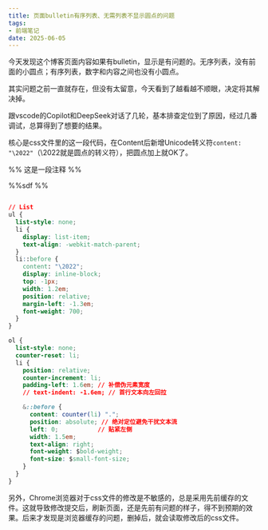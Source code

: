 ```yaml
---
title: 页面bulletin有序列表、无需列表不显示圆点的问题
tags: 
- 前端笔记
date: 2025-06-05
---
```


今天发现这个博客页面内容如果有bulletin，显示是有问题的。无序列表，没有前面的小圆点；有序列表，数字和内容之间也没有小圆点。

其实问题之前一直就存在，但没有太留意，今天看到了越看越不顺眼，决定将其解决掉。

跟vscode的Copilot和DeepSeek对话了几轮，基本排查定位到了原因，经过几番调试，总算得到了想要的结果。

核心是css文件里的这一段代码，在Content后新增Unicode转义符`content: "\2022"`（\2022就是圆点的转义符），把圆点加上就OK了。

%% 这是一段注释 %%

%%sdf %%

```css

// List
ul {
  list-style: none;
  li {
    display: list-item;
    text-align: -webkit-match-parent;
  }
  li::before {
    content: "\2022";
    display: inline-block;
    top: -1px;
    width: 1.2em;
    position: relative;
    margin-left: -1.3em;
    font-weight: 700;
  }
}

ol {
  list-style: none;
  counter-reset: li;
  li {
    position: relative;
    counter-increment: li;
    padding-left: 1.6em; // 补偿伪元素宽度
    // text-indent: -1.6em; // 首行文本向左回拉

    &::before {
      content: counter(li) ".";
      position: absolute; // 绝对定位避免干扰文本流
      left: 0;           // 贴紧左侧
      width: 1.5em;
      text-align: right;
      font-weight: $bold-weight;
      font-size: $small-font-size;
    }
  }
}
```

另外，Chrome浏览器对于css文件的修改是不敏感的，总是采用先前缓存的文件。这就导致修改提交后，刷新页面，还是先前有问题的样子，得不到预期的效果。后来才发现是浏览器缓存的问题，删掉后，就会读取修改后的css文件。